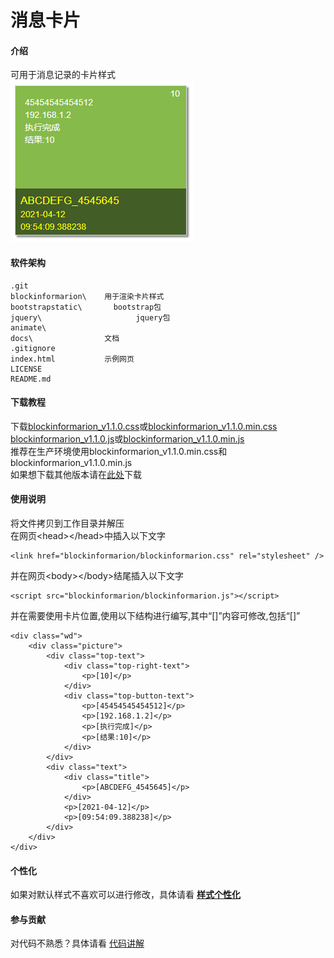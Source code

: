 # 消息卡片

#### 介绍
可用于消息记录的卡片样式<br>
![](docs/img/01.png)

#### 软件架构
```
.git
blockinformarion\    用于渲染卡片样式
bootstrapstatic\       bootstrap包
jquery\                     jquery包
animate\               
docs\                文档
.gitignore
index.html           示例网页
LICENSE
README.md
```
#### 下载教程
下载[blockinformarion_v1.1.0.css](blockinformarion/blockinformarion_v1.1.0.css)或[blockinformarion_v1.1.0.min.css](blockinformarion/blockinformarion_v1.1.0.min.css)<br>
[blockinformarion_v1.1.0.js](blockinformarion/blockinformarion_v1.1.0.js)或[blockinformarion_v1.1.0.min.js](blockinformarion/blockinformarion_v1.1.0.min.js)<br>
推荐在生产环境使用blockinformarion_v1.1.0.min.css和blockinformarion_v1.1.0.min.js<br>
如果想下载其他版本请在[此处](blockinformarion/)下载
#### 使用说明
将文件拷贝到工作目录并解压<br>
在网页\<head>\</head>中插入以下文字
```
<link href="blockinformarion/blockinformarion.css" rel="stylesheet" />
```
并在网页\<body>\</body>结尾插入以下文字
```
<script src="blockinformarion/blockinformarion.js"></script>
```
并在需要使用卡片位置,使用以下结构进行编写,其中“[]”内容可修改,包括“[]”
```
<div class="wd">
	<div class="picture">
		<div class="top-text">
			<div class="top-right-text">
				<p>[10]</p>
			</div>
			<div class="top-button-text">
				<p>[45454545454512]</p>
				<p>[192.168.1.2]</p>
				<p>[执行完成]</p>
				<p>[结果:10]</p>
			</div>
		</div>
		<div class="text">
			<div class="title">
				<p>[ABCDEFG_4545645]</p>
			</div>
			<p>[2021-04-12]</p>
			<p>[09:54:09.388238]</p>
		</div>
	</div>
</div>
```
#### 个性化
如果对默认样式不喜欢可以进行修改，具体请看 [**样式个性化**](docs/v1.1.0/individualization.md)
#### 参与贡献
对代码不熟悉？具体请看 [代码讲解](docs/v1.1.0/code_explanation.md)
